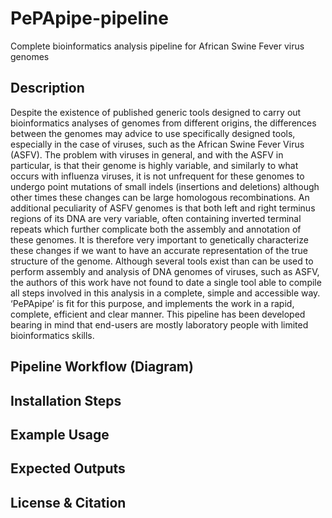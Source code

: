 # PePApipe-pipeline
Complete bioinformatics analysis pipeline for African Swine Fever virus genomes  

## Description
Despite the existence of published generic tools designed to carry out bioinformatics analyses of genomes from different origins, the differences between the genomes may advice to use specifically designed tools, especially in the case of viruses, such as the African Swine Fever Virus (ASFV). 
The problem with viruses in general, and with the ASFV in particular, is that their genome is highly variable, and similarly to what occurs with influenza viruses, it is not unfrequent for these genomes to undergo point mutations of small indels (insertions and deletions) although other times these changes can be large homologous recombinations. An additional peculiarity of ASFV genomes is that both left and right terminus regions of its DNA are very variable, often containing inverted terminal repeats which further complicate both the assembly and annotation of these genomes. 
It is therefore very important to genetically characterize these changes if we want to have an accurate representation of the true structure of the genome. 
Although several tools exist than can be used to perform assembly and analysis of DNA genomes of viruses, such as ASFV, the authors of this work have not found to date a single tool able to compile all steps involved in this analysis in a complete, simple and accessible way. ‘PePApipe’ is fit for this purpose, and implements the work in a rapid, complete, efficient and clear manner. 
This pipeline has been developed bearing in mind that end-users are mostly laboratory people with limited bioinformatics skills.


## Pipeline Workflow (Diagram)


## Installation Steps


## Example Usage


## Expected Outputs


## License & Citation

